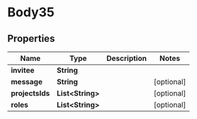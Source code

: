 
# Body35

## Properties
Name | Type | Description | Notes
------------ | ------------- | ------------- | -------------
**invitee** | **String** |  | 
**message** | **String** |  |  [optional]
**projectsIds** | **List&lt;String&gt;** |  |  [optional]
**roles** | **List&lt;String&gt;** |  |  [optional]




